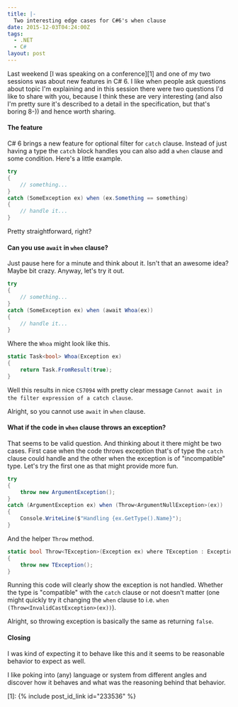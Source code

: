 ```yaml
---
title: |-
  Two interesting edge cases for C#6's when clause
date: 2015-12-03T04:24:00Z
tags:
  - .NET
  - C#
layout: post
---
```

Last weekend [I was speaking on a conference][1] and one of my two sessions was about new features in C# 6. I like when people ask questions about topic I'm explaining and in this session there were two questions I'd like to share with you, because I think these are very interesting (and also I'm pretty sure it's described to a detail in the specification, but that's boring 8-)) and hence worth sharing.

<!-- excerpt -->

#### The feature

C# 6 brings a new feature for optional filter for `catch` clause. Instead of just having a type the `catch` block handles you can also add a `when` clause and some condition. Here's a little example.

```csharp
try
{
	// something...
}
catch (SomeException ex) when (ex.Something == something)
{
	// handle it...
}
```

Pretty straightforward, right?

#### Can you use `await` in `when` clause?

Just pause here for a minute and think about it. Isn't that an awesome idea? Maybe bit crazy. Anyway, let's try it out.

```csharp
try
{
	// something...
}
catch (SomeException ex) when (await Whoa(ex))
{
	// handle it...
}
```

Where the `Whoa` might look like this.

```csharp
static Task<bool> Whoa(Exception ex)
{
	return Task.FromResult(true);
}
```

Well this results in nice `CS7094` with pretty clear message `Cannot await in the filter expression of a catch clause`.

Alright, so you cannot use `await` in `when` clause.

#### What if the code in `when` clause throws an exception?

That seems to be valid question. And thinking about it there might be two cases. First case when the code throws exception that's of type the `catch` clause could handle and the other when the exception is of "incompatible" type. Let's try the first one as that might provide more fun.

```csharp
try
{
	throw new ArgumentException();
}
catch (ArgumentException ex) when (Throw<ArgumentNullException>(ex))
{
	Console.WriteLine($"Handling {ex.GetType().Name}");
}
```

And the helper `Throw` method.

```csharp
static bool Throw<TException>(Exception ex) where TException : Exception, new()
{
	throw new TException();
}
```

Running this code will clearly show the exception is not handled. Whether the type is "compatible" with the `catch` clause or not doesn't matter (one might quickly try it changing the `when` clause to i.e. `when (Throw<InvalidCastException>(ex))`).

Alright, so throwing exception is basically the same as returning `false`.

#### Closing

I was kind of expecting it to behave like this and it seems to be reasonable behavior to expect as well.

I like poking into (any) language or system from different angles and discover how it behaves and what was the reasoning behind that behavior.

[1]: {% include post_id_link id="233536" %}